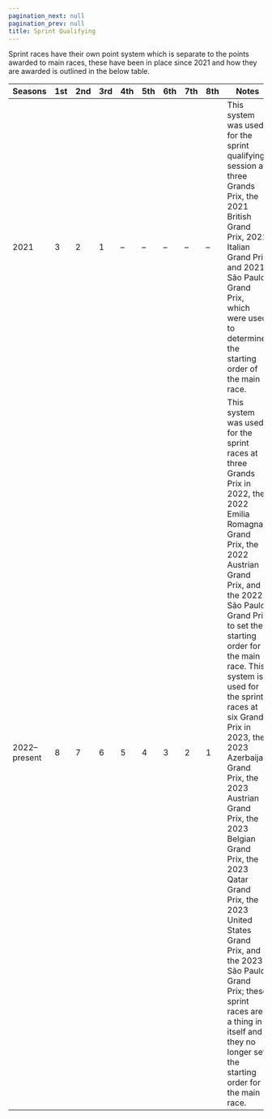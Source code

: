 ```yaml
---
pagination_next: null
pagination_prev: null
title: Sprint Qualifying
---
```


Sprint races have their own point system which is separate to the points awarded to main races, these have been in place since 2021 and how they are awarded is outlined in the below table.

Seasons	| 1st |	2nd |3rd |4th |	5th |6th |7th |	8th |Notes |
--------|-----|-----|----|----|-----|----|----|-----|------|
2021|	3	|2	|1	|–	|–	|–|	–	|–	|This system was used for the sprint qualifying session at three Grands Prix, the 2021 British Grand Prix, 2021 Italian Grand Prix and 2021 São Paulo Grand Prix, which were used to determine the starting order of the main race.|
2022–present	|8|	7|	6	|5|	4|	3	|2	|1	|This system was used for the sprint races at three Grands Prix in 2022, the 2022 Emilia Romagna Grand Prix, the 2022 Austrian Grand Prix, and the 2022 São Paulo Grand Prix to set the starting order for the main race. This system is used for the sprint races at six Grands Prix in 2023, the 2023 Azerbaijan Grand Prix, the 2023 Austrian Grand Prix, the 2023 Belgian Grand Prix, the 2023 Qatar Grand Prix, the 2023 United States Grand Prix, and the 2023 São Paulo Grand Prix; these sprint races are a thing in itself and they no longer set the starting order for the main race.